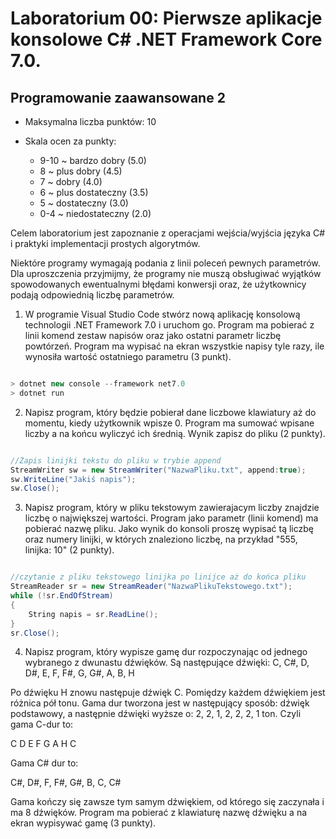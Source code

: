 # Laboratorium 00: Pierwsze aplikacje konsolowe C# .NET Framework Core 7.0.
## Programowanie zaawansowane 2

- Maksymalna liczba punktów: 10

- Skala ocen za punkty:
    - 9-10 ~ bardzo dobry (5.0)
    - 8 ~ plus dobry (4.5)
    - 7 ~ dobry (4.0)
    - 6 ~ plus dostateczny (3.5)
    - 5 ~ dostateczny (3.0)
    - 0-4 ~ niedostateczny (2.0)

Celem laboratorium jest zapoznanie z operacjami wejścia/wyjścia języka C# i praktyki implementacji prostych algorytmów. 

Niektóre programy wymagają podania z linii poleceń pewnych parametrów. Dla uproszczenia przyjmijmy, że programy nie muszą obsługiwać wyjątków spowodowanych ewentualnymi błędami konwersji oraz, że użytkownicy podają odpowiednią liczbę parametrów.

1. W programie Visual Studio Code stwórz nową aplikację konsolową technologii .NET Framework 7.0 i uruchom go. Program ma pobierać z linii komend zestaw napisów oraz jako ostatni parametr liczbę powtórzeń. Program ma wypisać na ekran wszystkie napisy tyle razy, ile wynosiła wartość ostatniego parametru (3 punkt).

```cs

> dotnet new console --framework net7.0
> dotnet run
```

2. Napisz program, który będzie pobierał dane liczbowe klawiatury aż do momentu, kiedy użytkownik wpisze 0. Program ma sumować wpisane liczby a na końcu wyliczyć ich średnią. Wynik zapisz do pliku (2 punkty).

```cs

//Zapis linijki tekstu do pliku w trybie append
StreamWriter sw = new StreamWriter("NazwaPliku.txt", append:true);
sw.WriteLine("Jakiś napis");
sw.Close();

```

3. Napisz program, który w pliku tekstowym zawierajacym liczby znajdzie liczbę o największej wartości. Program jako parametr (linii komend) ma pobierać nazwę pliku. Jako wynik do konsoli proszę wypisać tą liczbę oraz numery linijki, w których znaleziono liczbę, na przykład "555, linijka: 10" (2 punkty).

```cs

//czytanie z pliku tekstowego linijka po linijce aż do końca pliku
StreamReader sr = new StreamReader("NazwaPlikuTekstowego.txt");
while (!sr.EndOfStream)
{
    String napis = sr.ReadLine();
}
sr.Close();

```

4. Napisz program, który wypisze gamę dur rozpoczynając od jednego wybranego z dwunastu dźwięków. Są następujące dźwięki:
C, C#, D, D#, E, F, F#, G, G#, A, B, 
H

Po dźwięku H znowu następuje dźwięk C. Pomiędzy każdem dźwiękiem jest różnica pół tonu. Gama dur tworzona jest w następujący sposób: dźwięk podstawowy, a następnie dźwięki wyższe o: 2, 2, 1, 2, 2, 2, 1 ton. Czyli gama C-dur to: 

C D E F G A H C 

Gama C# dur to: 

C#, D#, F, F#, G#, B, C, C#

Gama kończy się zawsze tym samym dźwiękiem, od którego się zaczynała i ma 8 dźwięków. Program ma pobierać z klawiaturę nazwę dźwięku a na ekran wypisywać gamę (3 punkty).
